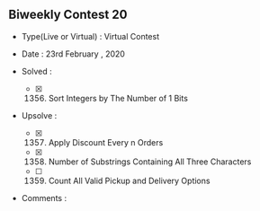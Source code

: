 ## Biweekly Contest 20

* Type(Live or Virtual) : Virtual Contest

* Date : 23rd February , 2020

* Solved :

    * [X] 1356. Sort Integers by The Number of 1 Bits

* Upsolve :

    * [X] 1357. Apply Discount Every n Orders
    * [X] 1358. Number of Substrings Containing All Three Characters
    * [ ] 1359. Count All Valid Pickup and Delivery Options

* Comments :
